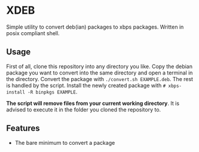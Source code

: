 # XDEB
Simple utility to convert deb(ian) packages to xbps packages. Written in posix compliant shell.

## Usage
First of all, clone this repository into any directory you like.
Copy the debian package you want to convert into the same directory and open a terminal in the directory.
Convert the package with `./convert.sh EXAMPLE.deb`. The rest is handled by the script.
Install the newly created package with `# xbps-install -R binpkgs EXAMPLE`.

**The script will remove files from your current working directory**.
It is advised to execute it in the folder you cloned the repository to.

## Features
 - The bare minimum to convert a package
